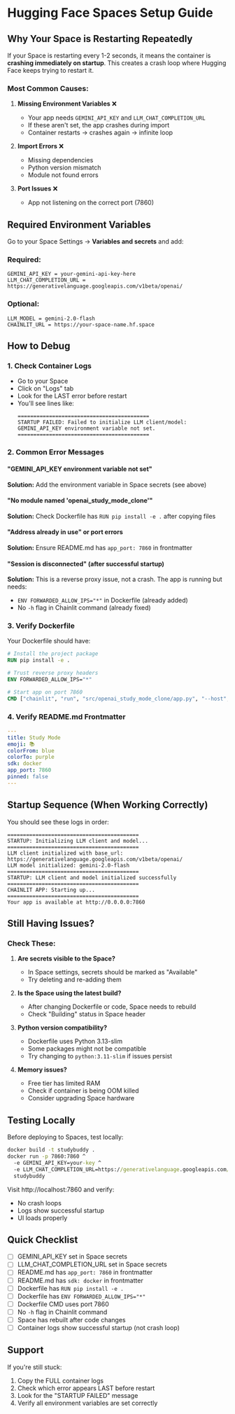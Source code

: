 # Hugging Face Spaces Setup Guide

## Why Your Space is Restarting Repeatedly

If your Space is restarting every 1-2 seconds, it means the container is **crashing immediately on startup**. This creates a crash loop where Hugging Face keeps trying to restart it.

### Most Common Causes:

1. **Missing Environment Variables** ❌

   - Your app needs `GEMINI_API_KEY` and `LLM_CHAT_COMPLETION_URL`
   - If these aren't set, the app crashes during import
   - Container restarts → crashes again → infinite loop

2. **Import Errors** ❌

   - Missing dependencies
   - Python version mismatch
   - Module not found errors

3. **Port Issues** ❌
   - App not listening on the correct port (7860)

## Required Environment Variables

Go to your Space Settings → **Variables and secrets** and add:

### Required:

```
GEMINI_API_KEY = your-gemini-api-key-here
LLM_CHAT_COMPLETION_URL = https://generativelanguage.googleapis.com/v1beta/openai/
```

### Optional:

```
LLM_MODEL = gemini-2.0-flash
CHAINLIT_URL = https://your-space-name.hf.space
```

## How to Debug

### 1. Check Container Logs

- Go to your Space
- Click on "Logs" tab
- Look for the LAST error before restart
- You'll see lines like:
  ```
  ==========================================
  STARTUP FAILED: Failed to initialize LLM client/model: GEMINI_API_KEY environment variable not set.
  ==========================================
  ```

### 2. Common Error Messages

#### "GEMINI_API_KEY environment variable not set"

**Solution:** Add the environment variable in Space secrets (see above)

#### "No module named 'openai_study_mode_clone'"

**Solution:** Check Dockerfile has `RUN pip install -e .` after copying files

#### "Address already in use" or port errors

**Solution:** Ensure README.md has `app_port: 7860` in frontmatter

#### "Session is disconnected" (after successful startup)

**Solution:** This is a reverse proxy issue, not a crash. The app is running but needs:

- `ENV FORWARDED_ALLOW_IPS="*"` in Dockerfile (already added)
- No `-h` flag in Chainlit command (already fixed)

### 3. Verify Dockerfile

Your Dockerfile should have:

```dockerfile
# Install the project package
RUN pip install -e .

# Trust reverse proxy headers
ENV FORWARDED_ALLOW_IPS="*"

# Start app on port 7860
CMD ["chainlit", "run", "src/openai_study_mode_clone/app.py", "--host", "0.0.0.0", "--port", "7860"]
```

### 4. Verify README.md Frontmatter

```yaml
---
title: Study Mode
emoji: 📚
colorFrom: blue
colorTo: purple
sdk: docker
app_port: 7860
pinned: false
---
```

## Startup Sequence (When Working Correctly)

You should see these logs in order:

```
==========================================
STARTUP: Initializing LLM client and model...
==========================================
LLM client initialized with base_url: https://generativelanguage.googleapis.com/v1beta/openai/
LLM model initialized: gemini-2.0-flash
==========================================
STARTUP: LLM client and model initialized successfully
==========================================
CHAINLIT APP: Starting up...
==========================================
Your app is available at http://0.0.0.0:7860
```

## Still Having Issues?

### Check These:

1. **Are secrets visible to the Space?**

   - In Space settings, secrets should be marked as "Available"
   - Try deleting and re-adding them

2. **Is the Space using the latest build?**

   - After changing Dockerfile or code, Space needs to rebuild
   - Check "Building" status in Space header

3. **Python version compatibility?**

   - Dockerfile uses Python 3.13-slim
   - Some packages might not be compatible
   - Try changing to `python:3.11-slim` if issues persist

4. **Memory issues?**
   - Free tier has limited RAM
   - Check if container is being OOM killed
   - Consider upgrading Space hardware

## Testing Locally

Before deploying to Spaces, test locally:

```cmd
docker build -t studybuddy .
docker run -p 7860:7860 ^
  -e GEMINI_API_KEY=your-key ^
  -e LLM_CHAT_COMPLETION_URL=https://generativelanguage.googleapis.com/v1beta/openai/ ^
  studybuddy
```

Visit http://localhost:7860 and verify:

- No crash loops
- Logs show successful startup
- UI loads properly

## Quick Checklist

- [ ] GEMINI_API_KEY set in Space secrets
- [ ] LLM_CHAT_COMPLETION_URL set in Space secrets
- [ ] README.md has `app_port: 7860` in frontmatter
- [ ] README.md has `sdk: docker` in frontmatter
- [ ] Dockerfile has `RUN pip install -e .`
- [ ] Dockerfile has `ENV FORWARDED_ALLOW_IPS="*"`
- [ ] Dockerfile CMD uses port 7860
- [ ] No `-h` flag in Chainlit command
- [ ] Space has rebuilt after code changes
- [ ] Container logs show successful startup (not crash loop)

## Support

If you're still stuck:

1. Copy the FULL container logs
2. Check which error appears LAST before restart
3. Look for the "STARTUP FAILED" message
4. Verify all environment variables are set correctly
